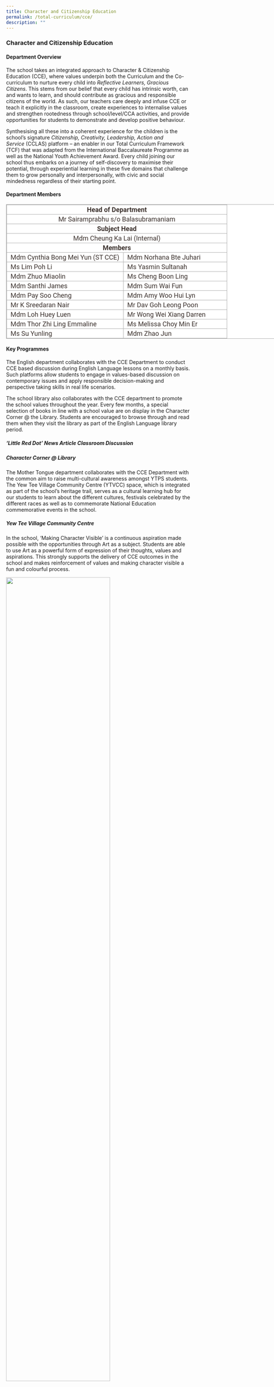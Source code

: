 ```yaml
---
title: Character and Citizenship Education
permalink: /total-curriculum/cce/
description: ""
---
```

### Character and Citizenship Education

#### Department Overview

The school takes an integrated approach to Character & Citizenship Education (CCE), where values underpin both the Curriculum and the Co-curriculum to nurture every child into _Reflective Learners, Gracious Citizens_. This stems from our belief that every child has intrinsic worth, can and wants to learn, and should contribute as gracious and responsible citizens of the world. As such, our teachers care deeply and infuse CCE or teach it explicitly in the classroom, create experiences to internalise values and strengthen rootedness through school/level/CCA activities, and provide opportunities for students to demonstrate and develop positive behaviour.

Synthesising all these into a coherent experience for the children is the school’s signature _Citizenship, Creativity, Leadership, Action and Service_ (CCLAS) platform – an enabler in our Total Curriculum Framework (TCF) that was adapted from the International Baccalaureate Programme as well as the National Youth Achievement Award. Every child joining our school thus embarks on a journey of self-discovery to maximise their potential, through experiential learning in these five domains that challenge them to grow personally and interpersonally, with civic and social mindedness regardless of their starting point.

#### Department Members

<table class="iveo_table ives_tab_simple3 ive_eobj_center" style="margin: auto; outline: 0px; padding: 0px; border-collapse: collapse; clear: both; border: 1px solid rgb(170, 170, 170); text-align: justify; color: rgb(61, 51, 47); font-family: Roboto, sans-serif; font-size: 18px; font-style: normal; font-variant-ligatures: normal; font-variant-caps: normal; font-weight: 400; letter-spacing: normal; orphans: 2; text-transform: none; white-space: normal; widows: 2; word-spacing: 0px; -webkit-text-stroke-width: 0px; background-color: rgb(255, 255, 255); text-decoration-thickness: initial; text-decoration-style: initial; text-decoration-color: initial; width: 760px;"><tbody style="margin: 0px; outline: 0px; padding: 0px; text-align: justify;"><tr style="margin: 0px; outline: 0px; padding: 0px; text-align: justify;"><td colspan="2" width="575" style="margin: 0px; outline: 0px; padding: 2px; text-align: center; border: 1px solid rgb(170, 170, 170);"><b style="margin: 0px; outline: 0px; padding: 0px; text-align: justify;">Head of Department</b><br style="margin: 0px; outline: 0px; padding: 0px; text-align: justify;"></td></tr><tr style="margin: 0px; outline: 0px; padding: 0px; text-align: justify;"><td colspan="2" width="575" style="margin: 0px; outline: 0px; padding: 2px; text-align: center; border: 1px solid rgb(170, 170, 170);">Mr Sairamprabhu s/o Balasubramaniam<br style="margin: 0px; outline: 0px; padding: 0px; text-align: justify;"></td></tr><tr style="margin: 0px; outline: 0px; padding: 0px; text-align: justify;"><td colspan="2" width="575" style="margin: 0px; outline: 0px; padding: 2px; text-align: center; border: 1px solid rgb(170, 170, 170);"><b style="margin: 0px; outline: 0px; padding: 0px; text-align: justify;">Subject Head</b><br style="margin: 0px; outline: 0px; padding: 0px; text-align: justify;"></td></tr><tr style="margin: 0px; outline: 0px; padding: 0px; text-align: justify;"><td colspan="2" width="575" style="margin: 0px; outline: 0px; padding: 2px; text-align: center; border: 1px solid rgb(170, 170, 170);">Mdm Cheung Ka Lai (Internal)<br style="margin: 0px; outline: 0px; padding: 0px; text-align: justify;"></td></tr><tr style="margin: 0px; outline: 0px; padding: 0px; text-align: justify;"><td colspan="2" width="575" style="margin: 0px; outline: 0px; padding: 2px; text-align: center; border: 1px solid rgb(170, 170, 170);"><b style="margin: 0px; outline: 0px; padding: 0px; text-align: justify;">Members</b><br style="margin: 0px; outline: 0px; padding: 0px; text-align: justify;"></td></tr><tr style="margin: 0px; outline: 0px; padding: 0px; text-align: justify;"><td width="306" style="margin: 0px; outline: 0px; padding: 2px 2px 2px 10px; text-align: left; border: 1px solid rgb(170, 170, 170);">Mdm Cynthia Bong Mei Yun (ST CCE)<br style="margin: 0px; outline: 0px; padding: 0px; text-align: justify;"></td><td width="270" style="margin: 0px; outline: 0px; padding: 2px 2px 2px 10px; text-align: left; border: 1px solid rgb(170, 170, 170);">Mdm Norhana Bte Juhari<br style="margin: 0px; outline: 0px; padding: 0px; text-align: justify;"></td></tr><tr style="margin: 0px; outline: 0px; padding: 0px; text-align: justify;"><td width="306" style="margin: 0px; outline: 0px; padding: 2px 2px 2px 10px; text-align: left; border: 1px solid rgb(170, 170, 170);">Ms Lim Poh Li<br style="margin: 0px; outline: 0px; padding: 0px; text-align: justify;"></td><td width="270" style="margin: 0px; outline: 0px; padding: 2px 2px 2px 10px; text-align: left; border: 1px solid rgb(170, 170, 170);">Ms Yasmin Sultanah<br style="margin: 0px; outline: 0px; padding: 0px; text-align: justify;"></td></tr><tr style="margin: 0px; outline: 0px; padding: 0px; text-align: justify;"><td width="306" style="margin: 0px; outline: 0px; padding: 2px 2px 2px 10px; text-align: left; border: 1px solid rgb(170, 170, 170);">Mdm Zhuo Miaolin<br style="margin: 0px; outline: 0px; padding: 0px; text-align: justify;"></td><td width="270" style="margin: 0px; outline: 0px; padding: 2px 2px 2px 10px; text-align: left; border: 1px solid rgb(170, 170, 170);">Ms Cheng Boon Ling<br style="margin: 0px; outline: 0px; padding: 0px; text-align: justify;"></td></tr><tr style="margin: 0px; outline: 0px; padding: 0px; text-align: justify;"><td width="306" style="margin: 0px; outline: 0px; padding: 2px 2px 2px 10px; text-align: left; border: 1px solid rgb(170, 170, 170);">Mdm Santhi James<br style="margin: 0px; outline: 0px; padding: 0px; text-align: justify;"></td><td width="270" style="margin: 0px; outline: 0px; padding: 2px 2px 2px 10px; text-align: left; border: 1px solid rgb(170, 170, 170);">Mdm Sum Wai Fun<br style="margin: 0px; outline: 0px; padding: 0px; text-align: justify;"></td></tr><tr style="margin: 0px; outline: 0px; padding: 0px; text-align: justify;"><td width="306" style="margin: 0px; outline: 0px; padding: 2px 2px 2px 10px; text-align: left; border: 1px solid rgb(170, 170, 170);">Mdm Pay Soo Cheng<br style="margin: 0px; outline: 0px; padding: 0px; text-align: justify;"></td><td width="270" style="margin: 0px; outline: 0px; padding: 2px 2px 2px 10px; text-align: left; border: 1px solid rgb(170, 170, 170);">Mdm Amy Woo Hui Lyn<br style="margin: 0px; outline: 0px; padding: 0px; text-align: justify;"></td></tr><tr style="margin: 0px; outline: 0px; padding: 0px; text-align: justify;"><td width="306" style="margin: 0px; outline: 0px; padding: 2px 2px 2px 10px; text-align: left; border: 1px solid rgb(170, 170, 170);">Mr K Sreedaran Nair<br style="margin: 0px; outline: 0px; padding: 0px; text-align: justify;"></td><td width="270" style="margin: 0px; outline: 0px; padding: 2px 2px 2px 10px; text-align: left; border: 1px solid rgb(170, 170, 170);">Mr Dav Goh Leong Poon<br style="margin: 0px; outline: 0px; padding: 0px; text-align: justify;"></td></tr><tr style="margin: 0px; outline: 0px; padding: 0px; text-align: justify;"><td width="306" style="margin: 0px; outline: 0px; padding: 2px 2px 2px 10px; text-align: left; border: 1px solid rgb(170, 170, 170);">Mdm Loh Huey Luen<br style="margin: 0px; outline: 0px; padding: 0px; text-align: justify;"></td><td width="270" style="margin: 0px; outline: 0px; padding: 2px 2px 2px 10px; text-align: left; border: 1px solid rgb(170, 170, 170);">Mr Wong Wei Xiang Darren<br style="margin: 0px; outline: 0px; padding: 0px; text-align: justify;"></td></tr><tr style="margin: 0px; outline: 0px; padding: 0px; text-align: justify;"><td width="306" style="margin: 0px; outline: 0px; padding: 2px 2px 2px 10px; text-align: left; border: 1px solid rgb(170, 170, 170);">Mdm Thor Zhi Ling Emmaline<br style="margin: 0px; outline: 0px; padding: 0px; text-align: justify;"></td><td width="270" style="margin: 0px; outline: 0px; padding: 2px 2px 2px 10px; text-align: left; border: 1px solid rgb(170, 170, 170);">Ms Melissa Choy Min Er<br style="margin: 0px; outline: 0px; padding: 0px; text-align: justify;"></td></tr><tr style="margin: 0px; outline: 0px; padding: 0px; text-align: justify;"><td width="306" style="margin: 0px; outline: 0px; padding: 2px 2px 2px 10px; text-align: left; border: 1px solid rgb(170, 170, 170);">Ms Su Yunling<br style="margin: 0px; outline: 0px; padding: 0px; text-align: justify;"></td><td width="270" style="margin: 0px; outline: 0px; padding: 2px 2px 2px 10px; text-align: left; border: 1px solid rgb(170, 170, 170);">Mdm Zhao Jun</td></tr></tbody></table>

#### Key Programmes

The English department collaborates with the CCE Department to conduct CCE based discussion during English Language lessons on a monthly basis. Such platforms allow students to engage in values-based discussion on contemporary issues and apply responsible decision-making and perspective taking skills in real life scenarios.

The school library also collaborates with the CCE department to promote the school values throughout the year. Every few months, a special selection of books in line with a school value are on display in the Character Corner @ the Library. Students are encouraged to browse through and read them when they visit the library as part of the English Language library period.

##### ‘Little Red Dot’ News Article Classroom Discussion

##### Character Corner @ Library

The Mother Tongue department collaborates with the CCE Department with the common aim to raise multi-cultural awareness amongst YTPS students. The Yew Tee Village Community Centre (YTVCC) space, which is integrated as part of the school’s heritage trail, serves as a cultural learning hub for our students to learn about the different cultures, festivals celebrated by the different races as well as to commemorate National Education commemorative events in the school.

##### Yew Tee Village Community Centre

In the school, ‘Making Character Visible’ is a continuous aspiration made possible with the opportunities through Art as a subject. Students are able to use Art as a powerful form of expression of their thoughts, values and aspirations. This strongly supports the delivery of CCE outcomes in the school and makes reinforcement of values and making character visible a fun and colourful process.

<img src="images/community%20centre.gif" 
     style="width:75%">

##### Leave A Legacy

<img src="images/leave%20a%20legacy.gif" 
     style="width:75%">

##### Peace Poster Competition

<img src="images/peace%20poster.gif" 
     style="width:75%">

##### Stara Values Art Competition

<img src="images/star%20student.gif" 
     style="width:75%">

##### Art Lessons

<img src="images/art%20lesson.gif" 
     style="width:55%">

##### Citizenship

Rootedness and a sense of belonging are key to Citizenship experiences within the school and its importance is highlighted by its place as the first domain of CCLAS and articulated as _Gracious Citizens_ in the school vision. In addition, students learn about the _Singapore Spirit_ through the Yew Tee Primary Heritage Trail, which traces the humble beginnings of the community and nation to its modern transformation. By leveraging on the _Joy of Learning_ through the various NE commemorative events and learning journeys as well as school based learning packages, students make the connection that they too can have a promising future if they adopt and develop the Singapore Spirit.

##### CCE Bytes

<img src="images/cce%20byte.gif" 
     style="width:75%">

##### NE Commemorative Events (TD/IFD/RHD/ND)

<img src="images/NE%20events.jpg" 
     style="width:75%">

##### NE Learning Journeys

<img src="images/NE%20learning%20journey.gif" 
     style="width:75%">

#### NHB Heritage Explorer Tasks (Social Studies)

##### Leadership

The school believes that every student can become a leader and takes an evidence-based, values-driven approach to leadership development that is adapted from _The Five Practices of Exemplary Leadership_ by Kouzes and Posner. Referred to as The YTPS Student Leadership model, it guides the provision of training, opportunities, knowledge and skills development of students so that they can lead themselves, try to lead others and aspire to lead the school.

##### YTPS Student Leadership Model & Structure

<img src="images/YTPS%20Student%20Leadership%20Model.png" 
     style="width:85%">
		 
<img src="images/YTPS%20Student%20Leadership%20Structure.png" 
     style="width:85%">

##### Student Leaders’ Investiture

<img src="images/student%20leader%20investiture.gif" 
     style="width:75%">

##### Student Leaders’ Assemblee

<img src="images/student%20leader%20assemblee.gif" 
     style="width:75%">

##### Student Leaders’ Termly Training Sessions / Student Led Projects

<img src="images/student%20leader%20training%20session.gif" 
     style="width:75%">

##### Service

Values-in-Action within the school is progressive in nature, and starts with student awareness of service opportunities at home, then school and followed by community needs. It is also focused on two core domains, best encapsulated using the school value of Care as an acronym – **C**aring for The **A**ged & **R**especting the **E**nvironment, to address the future challenges of sustainable development and an aging population. This approach is also grounded in authentic learning experiences by its integration with project work as part of the Applied Learning Programme; with its outcomes serving as platforms for the learning and demonstration of values.

##### Environment Week

<img src="images/environment%20week.gif" 
     style="width:75%">

##### Daily Classroom Cleaning / Recycling Practices / Use Your Hands Campaign

<img src="images/classroom%20cleaning.gif" 
     style="width:75%">

##### CCE MT
(Friend Of Singa / Sharity – Kindsville Magazine Activities / P1&P2 CCE-VIA Care For Home Activity)

<img src="images/cce%20mt.gif" 
     style="width:75%">

##### YTPS Little Big Community Outreach Project